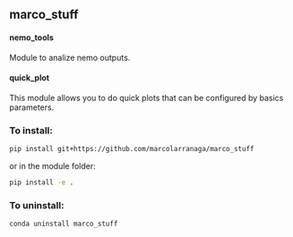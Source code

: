 ## marco_stuff

#### nemo_tools
Module to analize nemo outputs.

#### quick_plot
This module allows you to do quick plots that can be configured by basics parameters.

### To install:
```bash
pip install git+https://github.com/marcolarranaga/marco_stuff
```
or in the module folder:
```bash
pip install -e .
```

### To uninstall:
```bash
conda uninstall marco_stuff
```
